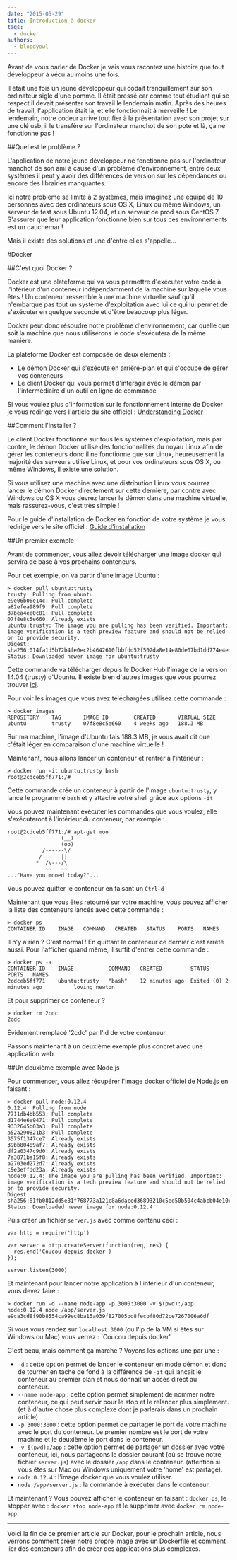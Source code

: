 ```yaml
---
date: "2015-05-29"
title: Introduction à docker
tags:
  - docker
authors:
  - bloodyowl
---
```


Avant de vous parler de Docker je vais vous racontez une histoire que tout développeur à vécu au moins une fois.

Il était une fois un jeune développeur qui codait tranquillement sur son ordinateur siglé d'une pomme. Il était pressé car comme tout étudiant qui se respect il devait présenter son travail le lendemain matin. Après des heures de travail, l'application était là, et elle fonctionnait à merveille ! Le lendemain, notre codeur arrive tout fier à la présentation avec son projet sur une clé usb, il le transfère sur l'ordinateur manchot de son pote et là, ça ne fonctionne pas !

##Quel est le problème ?

L'application de notre jeune développeur ne fonctionne pas sur l'ordinateur manchot de son ami à cause d'un problème d'environnement, entre deux systèmes il peut y avoir des différences de version sur les dépendances ou encore des librairies manquantes.

Ici notre problème se limite à 2 systèmes, mais imaginez une équipe de 10 personnes avec des ordinateurs sous OS X, Linux ou même Windows, un serveur de test sous Ubuntu 12.04, et un serveur de prod sous CentOS 7. S'assurer que leur application fonctionne bien sur tous ces environnements est un cauchemar !

Mais il existe des solutions et une d'entre elles s'appelle...

#Docker

##C'est quoi Docker ?

Docker est une plateforme qui va vous permettre d'exécuter votre code à l'intérieur d'un conteneur indépendamment de la machine sur laquelle vous êtes ! Un conteneur ressemble à une machine virtuelle sauf qu'il n'embarque pas tout un système d'exploitation avec lui ce qui lui permet de s'exécuter en quelque seconde et d'être beaucoup plus léger.

Docker peut donc résoudre notre problème d'environnement, car quelle que soit la machine que nous utiliserons le code s'exécutera de la même manière.

La plateforme Docker est composée de deux éléments :
- Le démon Docker qui s'exécute en arrière-plan et qui s'occupe de gérer vos conteneurs
- Le client Docker qui vous permet d'interagir avec le démon par l'intermédiaire d'un outil en ligne de commande

Si vous voulez plus d'information sur le fonctionnement interne de Docker je vous redirige vers l'article du site officiel : [Understanding Docker](https://docs.docker.com/introduction/understanding-docker)

##Comment l'installer ?

Le client Docker fonctionne sur tous les systèmes d'exploitation, mais par contre, le démon Docker utilise des fonctionnalités du noyau Linux afin de gérer les conteneurs donc il ne fonctionne que sur Linux, heureusement la majorité des serveurs utilise Linux, et pour vos ordinateurs sous OS X, ou même Windows, il existe une solution.

Si vous utilisez une machine avec une distribution Linux vous pourrez lancer le démon Docker directement sur cette dernière, par contre avec Windows ou OS X vous devrez lancer le démon dans une machine virtuelle, mais rassurez-vous, c'est très simple !

Pour le guide d'installation de Docker en fonction de votre système je vous redirige vers le site officiel : [Guide d'installation](https://docs.docker.com/installation/#installation)

##Un premier exemple

Avant de commencer, vous allez devoir télécharger une image docker qui servira de base à vos prochains conteneurs.

Pour cet exemple, on va partir d'une image Ubuntu :

```
> docker pull ubuntu:trusty
trusty: Pulling from ubuntu
e9e06b06e14c: Pull complete
a82efea989f9: Pull complete
37bea4ee0c81: Pull complete
07f8e8c5e660: Already exists
ubuntu:trusty: The image you are pulling has been verified. Important: image verification is a tech preview feature and should not be relied on to provide security.
Digest: sha256:014fa1d5b72b4fe0ec2b4642610fbbfdd52f502da8e14e80de07bd1dd774e4ef
Status: Downloaded newer image for ubuntu:trusty
```

Cette commande va télécharger depuis le Docker  Hub l'image de la version 14.04 (trusty) d'Ubuntu. Il existe bien d'autres images que vous pourrez trouver [ici](https://registry.hub.docker.com).

Pour voir les images que vous avez téléchargées utilisez cette commande :

```
> docker images
REPOSITORY    TAG       IMAGE ID        CREATED       VIRTUAL SIZE
ubuntu        trusty    07f8e8c5e660    4 weeks ago   188.3 MB
```

Sur ma machine, l'image d'Ubuntu fais 188.3 MB, je vous avait dit que c'était léger en comparaison d'une machine virtuelle !

Maintenant, nous allons lancer un conteneur et rentrer à l'intérieur :

```
> docker run -it ubuntu:trusty bash
root@2cdceb5ff771:/#
```

Cette commande crée un conteneur à partir de l'image `ubuntu:trusty`, y lance le programme `bash` et y attache votre shell grâce aux options `-it`

Vous pouvez maintenant exécuter les commandes que vous voulez, elle s'exécuteront à l'intérieur du conteneur, par exemple :

```
root@2cdceb5ff771:/# apt-get moo
                 (__)
                 (oo)
           /------\/
          / |    ||
         *  /\---/\
            ~~   ~~
..."Have you mooed today?"...
```

Vous pouvez quitter le conteneur en faisant un `Ctrl-d`

Maintenant que vous êtes retourné sur votre machine, vous pouvez afficher la liste des conteneurs lancés avec cette commande :

```
> docker ps
CONTAINER ID    IMAGE   COMMAND   CREATED   STATUS    PORTS   NAMES
```

Il n'y a rien ? C'est normal ! En quittant le conteneur ce dernier c'est arrêté aussi. Pour l'afficher quand même, il suffit d'entrer cette commande :

```
> docker ps -a
CONTAINER ID    IMAGE           COMMAND   CREATED         STATUS                    PORTS   NAMES
2cdceb5ff771    ubuntu:trusty   "bash"    12 minutes ago  Exited (0) 2 minutes ago          loving_newton
```

Et pour supprimer ce conteneur ?

```
> docker rm 2cdc
2cdc
```

Évidement remplacé '2cdc' par l'id de votre conteneur.

Passons maintenant à un deuxième exemple plus concret avec une application web.

##Un deuxième exemple avec Node.js

Pour commencer, vous allez récupérer l'image docker officiel de Node.js en faisant :

```
> docker pull node:0.12.4
0.12.4: Pulling from node
7711db4bb553: Pull complete
d1744e6e9471: Pull complete
9332645b03a3: Pull complete
a52a290821b3: Pull complete
3575f1347ce7: Already exists
39bb80489af7: Already exists
df2a0347c9d0: Already exists
7a3871ba15f8: Already exists
a2703ed272d7: Already exists
c9e3effdd23a: Already exists
node:0.12.4: The image you are pulling has been verified. Important: image verification is a tech preview feature and should not be relied on to provide security.
Digest: sha256:81fb0812dd5e81f768773a121c8a6daced36893210c5ed50b504c4abcb04e10c
Status: Downloaded newer image for node:0.12.4
```

Puis créer un fichier `server.js` avec comme contenu ceci :

```
var http = require('http')

var server = http.createServer(function(req, res) {
  res.end('Coucou depuis docker')
});

server.listen(3000)
```

Et maintenant pour lancer notre application à l'intérieur d'un conteneur, vous devez faire :

```
> docker run -d --name node-app -p 3000:3000 -v $(pwd):/app node:0.12.4 node /app/server.js
e9ca3cd8f90b8554ca99ec8ba15a039f827005bd8fecbf80d72ce7267006a6df
```

Si vous vous rendez sur `localhost:3000` (ou l'ip de la VM si êtes sur Windows ou Mac) vous verrez : 'Coucou depuis docker'

C'est beau, mais comment ça marche ? Voyons les options une par une :

- `-d` : cette option permet de lancer le conteneur en mode démon et donc de tourner en tache de fond à la différence de `-it` qui lançait le conteneur au premier plan et nous donnait un accès direct au conteneur.
- `--name node-app` : cette option permet simplement de nommer notre conteneur, ce qui peut servir pour le stop et le relancer plus simplement. (et à d'autre chose plus complexe dont je parlerais dans un prochain article)
- `-p 3000:3000` : cette option permet de partager le port de votre machine avec le port du conteneur. Le premier nombre est le port de votre machine et le deuxième le port dans le conteneur.
- `-v $(pwd):/app` : cette option permet de partager un dossier avec votre conteneur, ici, nous partageons le dossier courant (où se trouve notre fichier `server.js`) avec le dossier `/app` dans le conteneur. (attention si vous êtes sur Mac ou Windows uniquement votre 'home' est partagé).
- `node:0.12.4` : l'image docker que vous voulez utiliser.
- `node /app/server.js` : la commande à exécuter dans le conteneur.

Et maintenant ? Vous pouvez afficher le conteneur en faisant : `docker ps`, le stopper avec : `docker stop node-app` et le supprimer avec `docker rm node-app`.

-----

Voici la fin de ce premier article sur Docker, pour le prochain article, nous verrons comment créer notre propre image avec un Dockerfile et comment lier des conteneurs afin de créer des applications plus complexes.
